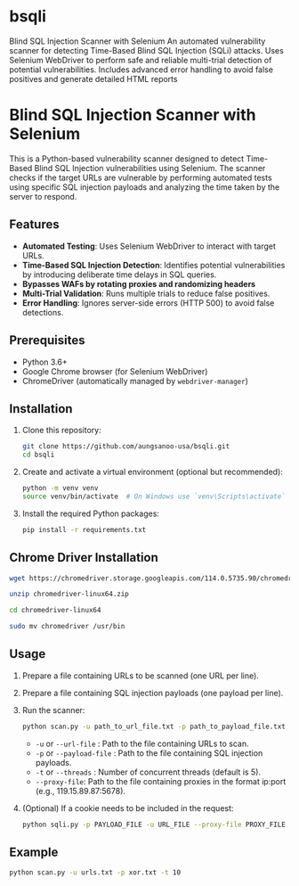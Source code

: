 # bsqli
Blind SQL Injection Scanner with Selenium An automated vulnerability scanner for detecting Time-Based Blind SQL Injection (SQLi) attacks. Uses Selenium WebDriver to perform safe and reliable multi-trial detection of potential vulnerabilities. Includes advanced error handling to avoid false positives and generate detailed HTML reports

# Blind SQL Injection Scanner with Selenium

This is a Python-based vulnerability scanner designed to detect Time-Based Blind SQL Injection vulnerabilities using Selenium. The scanner checks if the target URLs are vulnerable by performing automated tests using specific SQL injection payloads and analyzing the time taken by the server to respond.

## Features

- **Automated Testing**: Uses Selenium WebDriver to interact with target URLs.
- **Time-Based SQL Injection Detection**: Identifies potential vulnerabilities by introducing deliberate time delays in SQL queries.
- **Bypasses WAFs by rotating proxies and randomizing headers**
- **Multi-Trial Validation**: Runs multiple trials to reduce false positives.
- **Error Handling**: Ignores server-side errors (HTTP 500) to avoid false detections.

## Prerequisites

- Python 3.6+
- Google Chrome browser (for Selenium WebDriver)
- ChromeDriver (automatically managed by `webdriver-manager`)

## Installation

1. Clone this repository:

    ```bash
    git clone https://github.com/aungsanoo-usa/bsqli.git
    cd bsqli
    ```

2. Create and activate a virtual environment (optional but recommended):

    ```bash
    python -m venv venv
    source venv/bin/activate  # On Windows use `venv\Scripts\activate`
    ```

3. Install the required Python packages:

    ```bash
    pip install -r requirements.txt
    ```
## Chrome Driver Installation

```bash
wget https://chromedriver.storage.googleapis.com/114.0.5735.90/chromedriver_linux64.zip -O chromedriver-linux64.zip
```
```bash
unzip chromedriver-linux64.zip
```
```bash
cd chromedriver-linux64 
```
```bash
sudo mv chromedriver /usr/bin
```

## Usage

1. Prepare a file containing URLs to be scanned (one URL per line).
2. Prepare a file containing SQL injection payloads (one payload per line).

3. Run the scanner:

    ```bash
    python scan.py -u path_to_url_file.txt -p path_to_payload_file.txt --proxy-file path_to_proxy_file.txt -t 5
    ```

    - `-u` or `--url-file` : Path to the file containing URLs to scan.
    - `-p` or `--payload-file` : Path to the file containing SQL injection payloads.
    - `-t` or `--threads` : Number of concurrent threads (default is 5).
    - `--proxy-file`: Path to the file containing proxies in the format ip:port (e.g., 119.15.89.87:5678).

4. (Optional) If a cookie needs to be included in the request:

    ```bash
    python sqli.py -p PAYLOAD_FILE -u URL_FILE --proxy-file PROXY_FILE [-c COOKIE] [-t THREADS]
    ```

## Example

```bash
python scan.py -u urls.txt -p xor.txt -t 10
